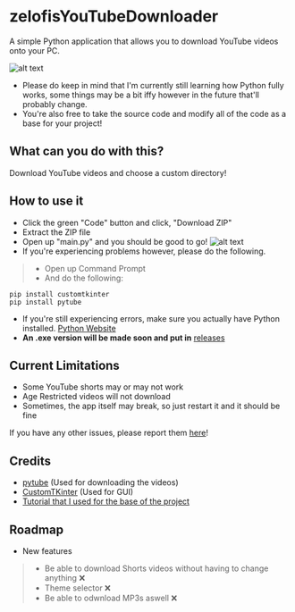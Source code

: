# zelofisYouTubeDownloader
A simple Python application that allows you to download YouTube videos onto your PC.

![alt text](https://media.discordapp.net/attachments/817524634979008512/1135774917191803010/image.png?width=618&height=623)

- Please do keep in mind that I'm currently still learning how Python fully works, some things may be a bit iffy however in the future that'll probably change.
- You're also free to take the source code and modify all of the code as a base for your project!

## What can you do with this?
Download YouTube videos and choose a custom directory!

## How to use it
- Click the green "Code" button and click, "Download ZIP"
- Extract the ZIP file
- Open up "main.py" and you should be good to go!
![alt text](https://media.discordapp.net/attachments/817524634979008512/1135779743493537792/image.png?width=1007&height=357)
- If you're experiencing problems however, please do the following.
> - Open up Command Prompt
> - And do the following:
```
pip install customtkinter
pip install pytube
```
- If you're still experiencing errors, make sure you actually have Python installed. [Python Website](https://www.python.org/downloads/)
- **An .exe version will be made soon and put in** [releases](https://github.com/zelofi/zelofisYouTubeDownloader/releases)

## Current Limitations
- Some YouTube shorts may or may not work
- Age Restricted videos will not download
- Sometimes, the app itself may break, so just restart it and it should be fine

If you have any other issues, please report them [here](https://github.com/zelofi/zelofisYouTubeDownloader/issues)!

## Credits
- [pytube](https://pytube.io/en/latest/) (Used for downloading the videos)
- [CustomTKinter](https://github.com/TomSchimansky/CustomTkinter) (Used for GUI)
- [Tutorial that I used for the base of the project](https://youtu.be/NI9LXzo0UY0)

## Roadmap
- New features
> - Be able to download Shorts videos without having to change anything ❌
> - Theme selector ❌
> - Be able to odwnload MP3s aswell ❌
